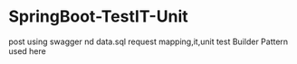 # SpringBoot-TestIT-Unit
post using swagger nd data.sql
request mapping,it,unit test
Builder Pattern used here
